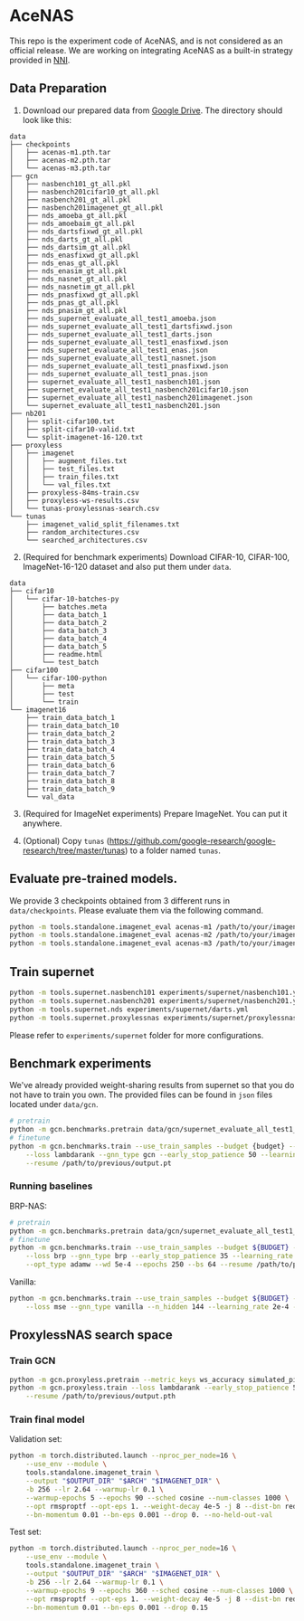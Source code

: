 # AceNAS

This repo is the experiment code of AceNAS, and is not considered as an official release. We are working on integrating AceNAS as a built-in strategy provided in [NNI](https://github.com/microsoft/nni).

## Data Preparation

1. Download our prepared data from [Google Drive](https://drive.google.com/file/d/1Ch_Zwv8NFfY9E12AKcp3X1KRR0yFSExP/view?usp=sharing). The directory should look like this:

```
data
├── checkpoints
│   ├── acenas-m1.pth.tar
│   ├── acenas-m2.pth.tar
│   └── acenas-m3.pth.tar
├── gcn
│   ├── nasbench101_gt_all.pkl
│   ├── nasbench201cifar10_gt_all.pkl
│   ├── nasbench201_gt_all.pkl
│   ├── nasbench201imagenet_gt_all.pkl
│   ├── nds_amoeba_gt_all.pkl
│   ├── nds_amoebaim_gt_all.pkl
│   ├── nds_dartsfixwd_gt_all.pkl
│   ├── nds_darts_gt_all.pkl
│   ├── nds_dartsim_gt_all.pkl
│   ├── nds_enasfixwd_gt_all.pkl
│   ├── nds_enas_gt_all.pkl
│   ├── nds_enasim_gt_all.pkl
│   ├── nds_nasnet_gt_all.pkl
│   ├── nds_nasnetim_gt_all.pkl
│   ├── nds_pnasfixwd_gt_all.pkl
│   ├── nds_pnas_gt_all.pkl
│   ├── nds_pnasim_gt_all.pkl
│   ├── nds_supernet_evaluate_all_test1_amoeba.json
│   ├── nds_supernet_evaluate_all_test1_dartsfixwd.json
│   ├── nds_supernet_evaluate_all_test1_darts.json
│   ├── nds_supernet_evaluate_all_test1_enasfixwd.json
│   ├── nds_supernet_evaluate_all_test1_enas.json
│   ├── nds_supernet_evaluate_all_test1_nasnet.json
│   ├── nds_supernet_evaluate_all_test1_pnasfixwd.json
│   ├── nds_supernet_evaluate_all_test1_pnas.json
│   ├── supernet_evaluate_all_test1_nasbench101.json
│   ├── supernet_evaluate_all_test1_nasbench201cifar10.json
│   ├── supernet_evaluate_all_test1_nasbench201imagenet.json
│   └── supernet_evaluate_all_test1_nasbench201.json
├── nb201
│   ├── split-cifar100.txt
│   ├── split-cifar10-valid.txt
│   └── split-imagenet-16-120.txt
├── proxyless
│   ├── imagenet
│   │   ├── augment_files.txt
│   │   ├── test_files.txt
│   │   ├── train_files.txt
│   │   └── val_files.txt
│   ├── proxyless-84ms-train.csv
│   ├── proxyless-ws-results.csv
│   └── tunas-proxylessnas-search.csv
└── tunas
    ├── imagenet_valid_split_filenames.txt
    ├── random_architectures.csv
    └── searched_architectures.csv
```

2. (Required for benchmark experiments) Download CIFAR-10, CIFAR-100, ImageNet-16-120 dataset and also put them under `data`.

```
data
├── cifar10
│   └── cifar-10-batches-py
│       ├── batches.meta
│       ├── data_batch_1
│       ├── data_batch_2
│       ├── data_batch_3
│       ├── data_batch_4
│       ├── data_batch_5
│       ├── readme.html
│       └── test_batch
├── cifar100
│   └── cifar-100-python
│       ├── meta
│       ├── test
│       └── train
└── imagenet16
    ├── train_data_batch_1
    ├── train_data_batch_10
    ├── train_data_batch_2
    ├── train_data_batch_3
    ├── train_data_batch_4
    ├── train_data_batch_5
    ├── train_data_batch_6
    ├── train_data_batch_7
    ├── train_data_batch_8
    ├── train_data_batch_9
    └── val_data
```

3. (Required for ImageNet experiments) Prepare ImageNet. You can put it anywhere.

4. (Optional) Copy `tunas` (https://github.com/google-research/google-research/tree/master/tunas) to a folder named `tunas`.

## Evaluate pre-trained models.

We provide 3 checkpoints obtained from 3 different runs in `data/checkpoints`. Please evaluate them via the following command.

```bash
python -m tools.standalone.imagenet_eval acenas-m1 /path/to/your/imagenet
python -m tools.standalone.imagenet_eval acenas-m2 /path/to/your/imagenet
python -m tools.standalone.imagenet_eval acenas-m3 /path/to/your/imagenet
```

## Train supernet

```bash
python -m tools.supernet.nasbench101 experiments/supernet/nasbench101.yml
python -m tools.supernet.nasbench201 experiments/supernet/nasbench201.yml
python -m tools.supernet.nds experiments/supernet/darts.yml
python -m tools.supernet.proxylessnas experiments/supernet/proxylessnas.yml
```

Please refer to `experiments/supernet` folder for more configurations.

## Benchmark experiments

We've already provided weight-sharing results from supernet so that you do not have to train you own. The provided files can be found in `json` files located under `data/gcn`.

```bash
# pretrain
python -m gcn.benchmarks.pretrain data/gcn/supernet_evaluate_all_test1_${SEARCHSPACE}.json data/gcn/${SEARCHSPACE}_gt_all.pkl --metric_keys top1 flops params
# finetune
python -m gcn.benchmarks.train --use_train_samples --budget {budget} --test_dataset data/gcn/${SEARCHSPACE}_gt_all.pkl --iteration 5 \
    --loss lambdarank --gnn_type gcn --early_stop_patience 50 --learning_rate 0.005 --opt_type adam --wd 5e-4 --epochs 300 --bs 20 \
    --resume /path/to/previous/output.pt
```

### Running baselines

BRP-NAS:

```bash
# pretrain
python -m gcn.benchmarks.pretrain data/gcn/supernet_evaluate_all_test1_${SEARCHSPACE}.json data/gcn/${SEARCHSPACE}_gt_all.pkl --metric_keys flops
# finetune
python -m gcn.benchmarks.train --use_train_samples --budget ${BUDGET} --test_dataset data/gcn/${SEARCHSPACE}_gt_all.pkl --iteration 5 \
    --loss brp --gnn_type brp --early_stop_patience 35 --learning_rate 0.00035 \
    --opt_type adamw --wd 5e-4 --epochs 250 --bs 64 --resume /path/to/previous/output.pt
```

Vanilla:

```bash
python -m gcn.benchmarks.train --use_train_samples --budget ${BUDGET} --test_dataset data/gcn/${SEARCHSPACE}_gt_all.pkl --iteration 1 \
    --loss mse --gnn_type vanilla --n_hidden 144 --learning_rate 2e-4 --opt_type adam --wd 1e-3 --epochs 300 --bs 10
```

## ProxylessNAS search space

### Train GCN

```bash
python -m gcn.proxyless.pretrain --metric_keys ws_accuracy simulated_pixel1_time_ms flops params
python -m gcn.proxyless.train --loss lambdarank --early_stop_patience 50 --learning_rate 0.002 --opt_type adam --wd 5e-4 --epochs 300 --bs 20 \
    --resume /path/to/previous/output.pth
```

### Train final model

Validation set:

```bash
python -m torch.distributed.launch --nproc_per_node=16 \
    --use_env --module \
    tools.standalone.imagenet_train \
    --output "$OUTPUT_DIR" "$ARCH" "$IMAGENET_DIR" \
    -b 256 --lr 2.64 --warmup-lr 0.1 \
    --warmup-epochs 5 --epochs 90 --sched cosine --num-classes 1000 \
    --opt rmsproptf --opt-eps 1. --weight-decay 4e-5 -j 8 --dist-bn reduce \
    --bn-momentum 0.01 --bn-eps 0.001 --drop 0. --no-held-out-val
```

Test set:

```bash
python -m torch.distributed.launch --nproc_per_node=16 \
    --use_env --module \
    tools.standalone.imagenet_train \
    --output "$OUTPUT_DIR" "$ARCH" "$IMAGENET_DIR" \
    -b 256 --lr 2.64 --warmup-lr 0.1 \
    --warmup-epochs 9 --epochs 360 --sched cosine --num-classes 1000 \
    --opt rmsproptf --opt-eps 1. --weight-decay 4e-5 -j 8 --dist-bn reduce \
    --bn-momentum 0.01 --bn-eps 0.001 --drop 0.15
```
